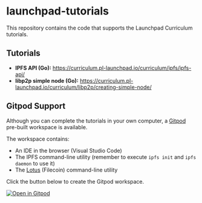 # launchpad-tutorials
This repository contains the code that supports the Launchpad Curriculum tutorials.

## Tutorials

- **IPFS API (Go):** https://curriculum.pl-launchpad.io/curriculum/ipfs/ipfs-api/
- **libp2p simple node (Go):** https://curriculum.pl-launchpad.io/curriculum/libp2p/creating-simple-node/

## Gitpod Support

Although you can complete the tutorials in your own computer, a [Gitpod](https://www.gitpod.io/) pre-built workspace is available.

The workspace contains:
- An IDE in the browser (Visual Studio Code)
- The IPFS command-line utility (remember to execute `ipfs init` and `ipfs daemon` to use it)
- The [Lotus](https://lotus.filecoin.io/) (Filecoin) command-line utility

Click the button below to create the Gitpod workspace.

[![Open in Gitpod](https://gitpod.io/button/open-in-gitpod.svg)](https://gitpod.io/#https://github.com/protocol/launchpad-tutorials)
